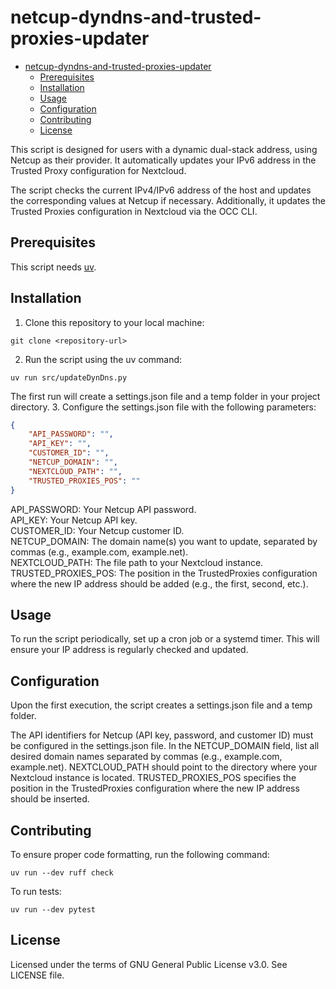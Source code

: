 # netcup-dyndns-and-trusted-proxies-updater
<!-- TOC -->
* [netcup-dyndns-and-trusted-proxies-updater](#netcup-dyndns-and-trusted-proxies-updater)
  * [Prerequisites](#prerequisites)
  * [Installation](#installation)
  * [Usage](#usage)
  * [Configuration](#configuration)
  * [Contributing](#contributing)
  * [License](#license)
<!-- TOC -->

This script is designed for users with a dynamic dual-stack address, using Netcup as their provider. 
It automatically updates your IPv6 address in the Trusted Proxy configuration for Nextcloud.

The script checks the current IPv4/IPv6 address of the host and updates the corresponding values at Netcup if necessary.
Additionally, it updates the Trusted Proxies configuration in Nextcloud via the OCC CLI.

## Prerequisites
This script needs [uv](https://github.com/astral-sh/uv).

## Installation

1. Clone this repository to your local machine:
```
git clone <repository-url>
```

2. Run the script using the uv command:
```
uv run src/updateDynDns.py
```
The first run will create a settings.json file and a temp folder in your project directory.
3. Configure the settings.json file with the following parameters:

```Json
{
    "API_PASSWORD": "",
    "API_KEY": "",
    "CUSTOMER_ID": "",
    "NETCUP_DOMAIN": "",
    "NEXTCLOUD_PATH": "",
    "TRUSTED_PROXIES_POS": ""
}
```

API_PASSWORD: Your Netcup API password.  
API_KEY: Your Netcup API key.  
CUSTOMER_ID: Your Netcup customer ID.  
NETCUP_DOMAIN: The domain name(s) you want to update, separated by commas (e.g., example.com, example.net).  
NEXTCLOUD_PATH: The file path to your Nextcloud instance. 
TRUSTED_PROXIES_POS: The position in the TrustedProxies configuration where the new IP address should be added (e.g., the first, second, etc.).  

## Usage

To run the script periodically, set up a cron job or a systemd timer. 
This will ensure your IP address is regularly checked and updated.

## Configuration

Upon the first execution, the script creates a settings.json file and a temp folder.

The API identifiers for Netcup (API key, password, and customer ID) must be configured in the settings.json file.
In the NETCUP_DOMAIN field, list all desired domain names separated by commas (e.g., example.com, example.net).
NEXTCLOUD_PATH should point to the directory where your Nextcloud instance is located.
TRUSTED_PROXIES_POS specifies the position in the TrustedProxies configuration where the new IP address should be inserted.

## Contributing

To ensure proper code formatting, run the following command:
```
uv run --dev ruff check
```

To run tests:
```
uv run --dev pytest
```

## License
Licensed under the terms of GNU General Public License v3.0. See LICENSE file.
